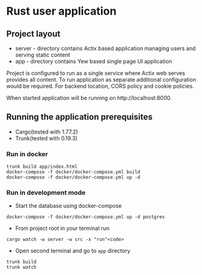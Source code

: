 # Rust user application

## Project layout
* server - directory contains Actix based application managing users and serving static content 
* app - directory contains Yew based single page UI application

Project is configured to run as a single service where Actix web serves provides all content. To run application as separate
additional configuration would be required. For backend location, CORS policy and cookie policies.

When started application will be running on http://localhost:8000.

## Running the application prerequisites

* Cargo(tested with 1.77.2)
* Trunk(tested with 0.19.3) 

### Run in docker

```shell
trunk build app/index.html
docker-compose -f docker/docker-compose.yml build
docker-compose -f docker/docker-compose.yml up -d
```

### Run in development mode

* Start the database using docker-compose
```shell
docker-compose -f docker/docker-compose.yml up -d postgres
```
* From project root in your terminal run
```shell
cargo watch -w server -w src -x "run"<code>
```
* Open second terminal and go to `app` directory
```shell
trunk build
trunk watch
```